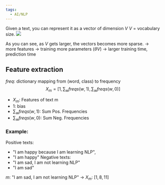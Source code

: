 ```yaml
---
tags:
  - AI/NLP
---
```



Given a text, you can represent it as a vector of dimension $V$
$V$ = vocabulary size.
![](https://d3c33hcgiwev3.cloudfront.net/imageAssetProxy.v1/vpVZPKHCS6uVWTyhwmurrQ_d2e2fd874a354ab38047ef531021b681_Screen-Shot-2020-09-01-at-7.48.25-AM.png?expiry=1692748800000&hmac=_gcCeJ3yjR8aj1PBzyK1XT7FwiH8yJrVOn-RZ_FfeQ4)

As you can see, as $V$ gets larger, the vectors becomes more sparse.
-> more features
-> training more parameters ($\theta V$)
-> larger training time, prediction time

## Feature extraction
$freq$: dictionary mapping from (word, class) to frequency
$$X_m = [1, \sum_w freqs(w, 1), \sum_w freqs(w, 0)]$$
- $X_m$: Features of text m
- 1: bias
- $\sum_w freqs(w, 1)$: Sum Pos. Frequencies
- $\sum_w freqs(w, 0)$: Sum Neg. Frequencies

### Example: 
Positive texts:
- "I am happy because I am learning NLP",
- "I am happy"
Negative texts:
- "I am sad, I am not learning NLP"
- "I am sad"

$m$: "I am sad, I am not learning NLP" -> $X_m$: $[1, 8, 11]$





